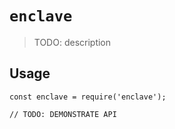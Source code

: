 # `enclave`

> TODO: description

## Usage

```
const enclave = require('enclave');

// TODO: DEMONSTRATE API
```
